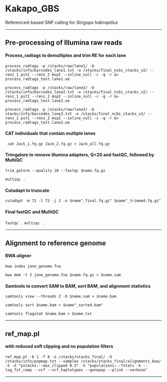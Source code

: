 # Kakapo_GBS
Referenced-based SNP calling for *Strigops habroptilus*

***

## Pre-processing of Illumina raw reads

#### Process_radtags to demultiplex and trim RE for each lane 

`process_radtags -p /stacks/raw/lane1/ -b /stacks/info/barcodes_lane1.txt -o /stacks/final_ncbi_stacks_v2/ --renz_1 pstI --renz_2 mspI --inline_null -c -q -r &> process_radtags_test.lane1.oe `

`process_radtags -p /stacks/raw/lane2/ -b /stacks/info/barcodes_lane2.txt -o /stacks/final_ncbi_stacks_v2/ --renz_1 pstI --renz_2 mspI --inline_null -c -q -r &> process_radtags_test.lane2.oe `

`process_radtags -p /stacks/raw/lane3/ -b stacks/info/barcodes_lane3.txt -o /stacks/final_ncbi_stacks_v2/ --renz_1 pstI --renz_2 mspI --inline_null -c -q -r &> process_radtags_test.lane3.oe `


#### CAT individuals that contain multiple lanes

` cat Jack_1.fq.gz Jack_2.fq.gz > Jack_all.fq.gz`


#### Trimgalore to remove illumina adapters, Q<20 and fastQC, followed by MultiQC

`trim_galore --quality 20 --fastqc $name.fq.gz`

`multiqc .`


#### Cutadapt to truncate

`cutadapt -m 72 -l 72 -j 2 -o $name"_final.fq.gz" $name"_trimmed.fq.gz"`


#### Final fastQC and MultiQC
`fastqc .`
`multiqc .`

***

## Alignment to reference genome

#### BWA aligner

`bwa index jane_genome.fna`

`bwa mem -t 2 jane_genome.fna $name.fq.gz > $name.sam`

#### Samtools to convert SAM to BAM, sort BAM, and alignment statistics

`samtools view --threads 2 -b $name.sam > $name.bam`

`samtools sort $name.bam > $name"_sorted.bam"`

`samtools flagstat $name.bam > $name.txt`

***

## ref_map.pl

#### with reduced soft clipping and no population filters

`ref_map.pl -b 1 -T 8 -o /stacks/stacks_final/ -O /stacks/info/popmap.txt --samples /stacks/stacks_final/alignments_bwa/ -S -X "pstacks:--max_clipped 0.5" -X "populations:--fstats -k --log_fst_comp --vcf --vcf_haplotypes --genepop --plink --verbose"`

***
